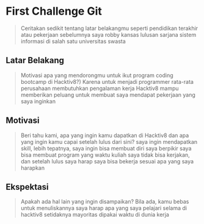 # First Challenge Git

> Ceritakan sedikit tentang latar belakangmu seperti pendidikan terakhir atau pekerjaan sebelumnya
> saya robby kansas lulusan sarjana sistem informasi di salah satu universitas swasta

## Latar Belakang

> Motivasi apa yang mendorongmu untuk ikut program coding bootcamp di Hacktiv8?)
> Karena untuk menjadi programmer rata-rata perusahaan membutuhkan pengalaman kerja
> Hacktiv8 mampu memberikan peluang untuk membuat saya mendapat pekerjaan yang saya inginkan

## Motivasi

> Beri tahu kami, apa yang ingin kamu dapatkan di Hacktiv8 dan apa yang ingin kamu capai setelah lulus dari sini?
> saya ingin mendapatkan skill, lebih tepatnya, saya ingin bisa membuat diri saya berpikir saya bisa membuat program
> yang waktu kuliah saya tidak bisa kerjakan, dan setelah lulus saya harap saya bisa bekerja sesuai apa yang saya harapkan

## Ekspektasi

> Apakah ada hal lain yang ingin disampaikan? Bila ada, kamu bebas untuk menuliskannya
> saya harap apa yang saya pelajari selama di hacktiv8 setidaknya mayoritas dipakai waktu di dunia kerja